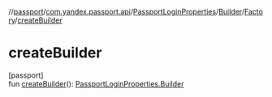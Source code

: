 //[passport](../../../../../index.md)/[com.yandex.passport.api](../../../index.md)/[PassportLoginProperties](../../index.md)/[Builder](../index.md)/[Factory](index.md)/[createBuilder](create-builder.md)

# createBuilder

[passport]\
fun [createBuilder](create-builder.md)(): [PassportLoginProperties.Builder](../index.md)

